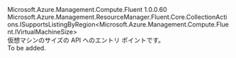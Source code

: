 <Type Name="IVirtualMachineSizes" FullName="Microsoft.Azure.Management.Compute.Fluent.IVirtualMachineSizes">
  <TypeSignature Language="C#" Value="public interface IVirtualMachineSizes : Microsoft.Azure.Management.ResourceManager.Fluent.Core.CollectionActions.ISupportsListingByRegion&lt;Microsoft.Azure.Management.Compute.Fluent.IVirtualMachineSize&gt;" />
  <TypeSignature Language="ILAsm" Value=".class public interface auto ansi abstract IVirtualMachineSizes implements class Microsoft.Azure.Management.ResourceManager.Fluent.Core.CollectionActions.ISupportsListingByRegion`1&lt;class Microsoft.Azure.Management.Compute.Fluent.IVirtualMachineSize&gt;" />
  <TypeSignature Language="DocId" Value="T:Microsoft.Azure.Management.Compute.Fluent.IVirtualMachineSizes" />
  <TypeSignature Language="VB.NET" Value="Public Interface IVirtualMachineSizes&#xA;Implements ISupportsListingByRegion(Of IVirtualMachineSize)" />
  <TypeSignature Language="F#" Value="type IVirtualMachineSizes = interface&#xA;    interface ISupportsListingByRegion&lt;IVirtualMachineSize&gt;" />
  <AssemblyInfo>
    <AssemblyName>Microsoft.Azure.Management.Compute.Fluent</AssemblyName>
    <AssemblyVersion>1.0.0.60</AssemblyVersion>
  </AssemblyInfo>
  <Interfaces>
    <Interface>
      <InterfaceName>Microsoft.Azure.Management.ResourceManager.Fluent.Core.CollectionActions.ISupportsListingByRegion&lt;Microsoft.Azure.Management.Compute.Fluent.IVirtualMachineSize&gt;</InterfaceName>
    </Interface>
  </Interfaces>
  <Docs>
    <summary>
            仮想マシンのサイズの API へのエントリ ポイントです。
            </summary>
    <remarks>To be added.</remarks>
  </Docs>
  <Members />
</Type>